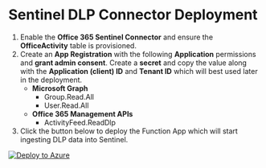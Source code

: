 
# Sentinel DLP Connector Deployment
1. Enable the **Office 365 Sentinel Connector** and ensure the **OfficeActivity** table is provisioned.
2. Create an **App Registration** with the following **Application** permissions and **grant admin consent**. Create a **secret** and copy the value along with the **Application (client) ID** and **Tenant ID** which will best used later in the deployment.
    - **Microsoft Graph**
        - Group.Read.All
        - User.Read.All
    - **Office 365 Management APIs**
        - ActivityFeed.ReadDlp
3. Click the button below to deploy the Function App which will start ingesting DLP data into Sentinel.

[![Deploy to Azure](https://aka.ms/deploytoazurebutton)](https://portal.azure.com/#create/Microsoft.Template/uri/https%3A%2F%2Fraw.githubusercontent.com%2Fanders-alex%2FO365-ActivityFeed-AzureFunction%2FSentinel_Deployment%2FSentinel_Deployment%2Fmain.json)

